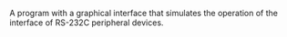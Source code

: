 A program with a graphical interface that simulates the operation of the interface of RS-232C peripheral devices.

